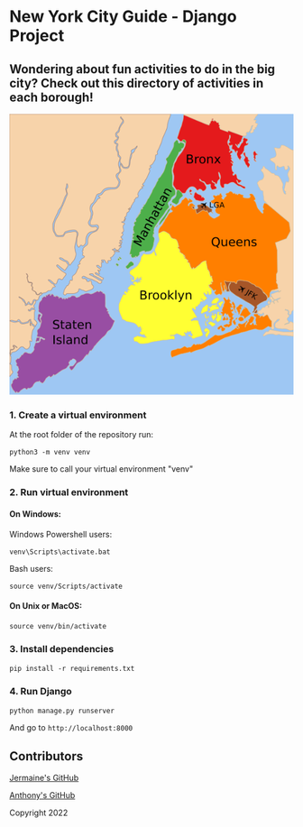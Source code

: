 # New York City Guide - Django Project

## Wondering about fun activities to do in the big city? Check out this directory of activities in each borough!

![Home Page]( New_York_City_Map.svg.png)

### 1. Create a virtual environment

At the root folder of the repository run:
```
python3 -m venv venv
```
Make sure to call your virtual environment "venv"

### 2. Run virtual environment
#### On Windows:
Windows Powershell users:
```
venv\Scripts\activate.bat
```
Bash users:
```
source venv/Scripts/activate
```
#### On Unix or MacOS:
```
source venv/bin/activate
```
### 3. Install dependencies
```
pip install -r requirements.txt
```
### 4. Run Django
```
python manage.py runserver
```
And go to `http://localhost:8000`

## Contributors 

[Jermaine's GitHub](https://github.com/Jermaine-rbg)

[Anthony's GitHub](https://github.com/ponyNYC)

Copyright 2022
